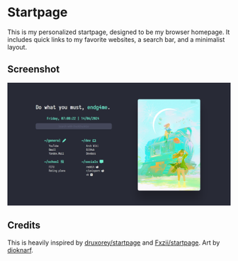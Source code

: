# Startpage

This is my personalized startpage, designed to be my browser homepage. It includes quick links to my favorite websites, a search bar, and a minimalist layout.

## Screenshot

![Screenshot](resources/startpage-2024-06-14.png)

## Credits

This is heavily inspired by [druxorey/startpage](https://github.com/druxorey/startpage) and [Fxzii/startpage](https://github.com/Fxzzi/startpage).
Art by [dioknarf](https://x.com/dioknarf).
